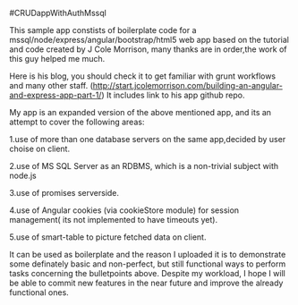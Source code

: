 #CRUDappWithAuthMssql

This sample app constists of boilerplate code for a mssql/node/express/angular/bootstrap/html5 web app based on the tutorial and code created by J Cole Morrison, many thanks are in order,the work of this guy helped me much.

Here is his blog, you should check it to get familiar with grunt workflows and many other staff. (http://start.jcolemorrison.com/building-an-angular-and-express-app-part-1/) It includes link to his app github repo.

My app is an expanded version of the above mentioned app, and its an attempt to cover the following areas:

1.use of more than one database servers on the same app,decided by user choise on client.

2.use of MS SQL Server as an RDBMS, which is a non-trivial subject with node.js

3.use of promises serverside.

4.use of Angular cookies (via cookieStore module) for session management( its not implemented to have timeouts yet).

5.use of smart-table to picture fetched data on client.

It can be used as boilerplate and the reason I uploaded it is to demonstrate some definately basic and non-perfect, but still functional ways to perform tasks concerning the bulletpoints above. Despite my workload, I hope I will be able to commit new features in the near future and improve the already functional ones.